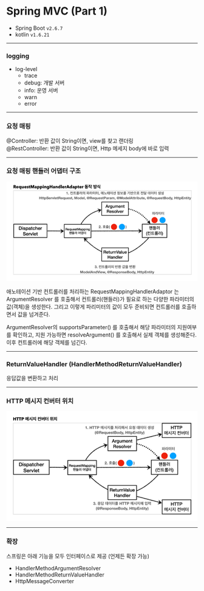 # Spring MVC (Part 1)

- Spring Boot `v2.6.7`
- kotlin `v1.6.21`

---

### logging
* log-level
  * trace
  * debug: 개발 서버
  * info: 운영 서버
  * warn
  * error

---
### 요청 매핑
@Controller: 반환 값이 String이면, view를 찾고 랜더링 \
@RestController: 반환 값이 String이면, Http 메세지 body에 바로 입력

---
### 요청 매핑 핸들러 어댑터 구조
![img.png](RequestMappingHandlerAdpater.png)

애노테이션 기반 컨트롤러를 처리하는 RequestMappingHandlerAdaptor 는 ArgumentResolver 를 호출해서 
컨트롤러(핸들러)가 필요로 하는 다양한 파라미터의 값(객체)을 생성한다. 
그리고 이렇게 파리미터의 값이 모두 준비되면 컨트롤러를 호출하면서 값을 넘겨준다.

ArgumentResolver의 supportsParameter() 를 호출해서 해당 파라미터의 지원여부를 확인하고,
지원 가능하면 resolveArgument() 를 호출해서 실제 객체를 생성해준다. 
이후 컨트롤러에 해당 객체를 넘긴다.

---
### ReturnValueHandler (HandlerMethodReturnValueHandler)
응답값을 변환하고 처리

---
### HTTP 메시지 컨버터 위치
![img.png](HttpMessageConverter.png)

---

### 확장
스프링은 아래 기능을 모두 인터페이스로 제공 (언제든 확장 가능)
* HandlerMethodArgumentResolver
* HandlerMethodReturnValueHandler
* HttpMessageConverter
